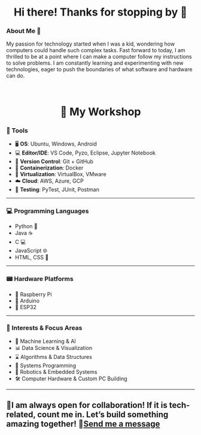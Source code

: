 <h1 align="center">Hi there! Thanks for stopping by 👋</h1>

### About Me 🙋
My passion for technology started when I was a kid, wondering how computers
could handle such complex tasks. Fast forward to today, I am thrilled to be at a point where I can make a computer follow my instructions to solve problems. I am constantly learning and experimenting with new technologies, eager to push the boundaries of what software and hardware can do.
<p>&nbsp;</p>

<h1 align="center">🔬 My Workshop</h1>

### 🧰 Tools
- 🖥️ **OS**: Ubuntu, Windows, Android
- 💻 **Editor/IDE**: VS Code, Pyzo, Eclipse, Jupyter Notebook
- 🐙 **Version Control**: Git + GitHub
- 🐳 **Containerization**: Docker
- 🧱 **Virtualization**: VirtualBox, VMware 
- ☁️ **Cloud**: AWS, Azure, GCP
- 🧪 **Testing**: PyTest, JUnit, Postman

---
### 💻 Programming Languages
- Python 🐍
- Java ☕
- C 💻
- JavaScript 🌐
- HTML, CSS 🎨 
---
### 📟 Hardware Platforms
- 🍓 Raspberry Pi
- 🔌 Arduino
- 📶 ESP32 
---
### 🧠 Interests & Focus Areas
- 🔬 Machine Learning & AI
- 📊 Data Science & Visualization
- ⌛ Algorithms & Data Structures
- 🧱 Systems Programming
- 🤖 Robotics & Embedded Systems
- 🛠️ Computer Hardware & Custom PC Building
---
## 🚀I am always open for collaboration! If it is tech-related, count me in. Let’s build something amazing together! 📧[Send me a message](mailto:sansingh3030@gmail.com)
